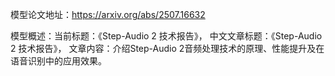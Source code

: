 模型论文地址：https://arxiv.org/abs/2507.16632

模型概述：当前标题：《Step-Audio 2 技术报告》，
中文文章标题：《Step-Audio 2 技术报告》，
文章内容：介绍Step-Audio 2音频处理技术的原理、性能提升及在语音识别中的应用效果。
